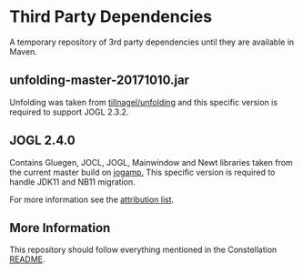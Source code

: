 # Third Party Dependencies
A temporary repository of 3rd party dependencies until they are available in Maven.

## unfolding-master-20171010.jar
Unfolding was taken from [tillnagel/unfolding](https://github.com/tillnagel/unfolding) 
and this specific version is required to support JOGL 2.3.2.

## JOGL 2.4.0
Contains Gluegen, JOCL, JOGL, Mainwindow and Newt libraries taken from the current master build on [jogamp.](https://jogamp.org/deployment/archive/rc/v2.4.0-rc-20200202/) This specific version is required to handle JDK11 and NB11 migration.

For more information see the [attribution list](https://github.com/constellation-app/constellation/blob/master/ATTRIBUTION.md).

## More Information
This repository should follow everything mentioned in the Constellation 
[README](https://github.com/constellation-app/constellation/blob/master/README.md).
